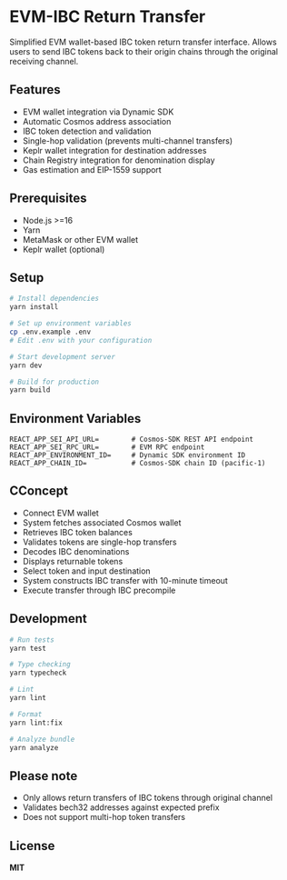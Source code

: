 # EVM-IBC Return Transfer

Simplified EVM wallet-based IBC token return transfer interface. Allows users to send IBC tokens back to their origin chains through the original receiving channel.

## Features

- EVM wallet integration via Dynamic SDK
- Automatic Cosmos address association
- IBC token detection and validation
- Single-hop validation (prevents multi-channel transfers)
- Keplr wallet integration for destination addresses
- Chain Registry integration for denomination display
- Gas estimation and EIP-1559 support

## Prerequisites

- Node.js >=16
- Yarn
- MetaMask or other EVM wallet
- Keplr wallet (optional)

## Setup

```bash
# Install dependencies
yarn install

# Set up environment variables
cp .env.example .env
# Edit .env with your configuration

# Start development server
yarn dev

# Build for production
yarn build
```

## Environment Variables

```
REACT_APP_SEI_API_URL=        # Cosmos-SDK REST API endpoint
REACT_APP_SEI_RPC_URL=        # EVM RPC endpoint
REACT_APP_ENVIRONMENT_ID=     # Dynamic SDK environment ID
REACT_APP_CHAIN_ID=           # Cosmos-SDK chain ID (pacific-1)
```

## CConcept

- Connect EVM wallet
- System fetches associated Cosmos wallet
- Retrieves IBC token balances
- Validates tokens are single-hop transfers
- Decodes IBC denominations
- Displays returnable tokens
- Select token and input destination
- System constructs IBC transfer with 10-minute timeout
- Execute transfer through IBC precompile

## Development

```bash
# Run tests
yarn test

# Type checking
yarn typecheck

# Lint
yarn lint

# Format
yarn lint:fix

# Analyze bundle
yarn analyze
```

## Please note

- Only allows return transfers of IBC tokens through original channel
- Validates bech32 addresses against expected prefix
- Does not support multi-hop token transfers

## License

**MIT**
